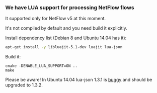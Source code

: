 ### We have LUA support for processing NetFlow flows

It supported only for NetFlow v5 at this moment. 

It's not compiled by default and you need build it explicitly.

Install dependency list (Debian 8 and Ubuntu 14.04 has it):
```bash
apt-get install -y libluajit-5.1-dev luajit lua-json
```

Build it:
```
cmake -DENABLE_LUA_SUPPORT=ON ..
make
```

Please be aware! In Ubuntu 14.04 lua-json 1.3.1 is [buggy](https://bugs.launchpad.net/ubuntu/+source/lua-json/+bug/1443288) and should be upgraded to 1.3.2.
